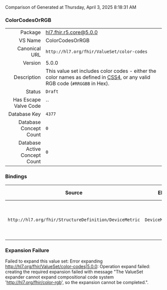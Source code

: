 Comparison of 
Generated at Thursday, April 3, 2025 8:18:31 AM

### ColorCodesOrRGB

|      |     |
| ---: | --- |
| Package | hl7.fhir.r5.core@5.0.0 |
| VS Name | ColorCodesOrRGB |
| Canonical URL | `http://hl7.org/fhir/ValueSet/color-codes` |
| Version | 5.0.0 |
| Description | This value set includes color codes - either the color names as defined in [CSS4](https://www.w3.org/TR/css-color-4/), or any valid RGB code (```#RRGGBB``` in Hex). |
| Status | `Draft` |
| Has Escape Valve Code | `` |
| Database Key | `4377` |
| Database Concept Count | `0` |
| Database Active Concept Count | `0` |
### Bindings

| Source | Element | Binding | Strength | Element Short |
| ------ | ------- | ------- | -------- | ------------- |
| `http://hl7.org/fhir/StructureDefinition/DeviceMetric` | `DeviceMetric.color` | `http://hl7.org/fhir/ValueSet/color-codes\|5.0.0` | `Required` | Color name (from CSS4) or #RRGGBB code |

### Expansion Failure

Failed to expand this value set: Error expanding http://hl7.org/fhir/ValueSet/color-codes|5.0.0: Operation expand failed: creating the required expansion failed with message "The ValueSet expander cannot expand compositional code system 'http://hl7.org/fhir/color-rgb', so the expansion cannot be completed.".
